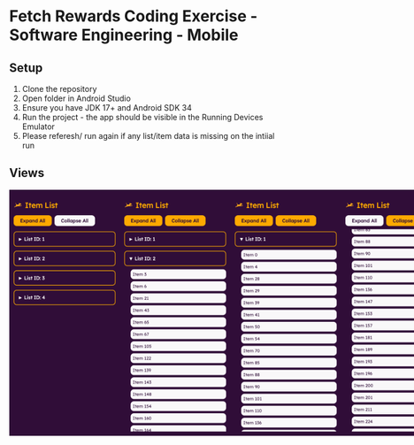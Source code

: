 # Fetch Rewards Coding Exercise - Software Engineering - Mobile

## Setup
1. Clone the repository
2. Open folder in Android Studio
3. Ensure you have JDK 17+ and Android SDK 34
4. Run the project - the app should be visible in the Running Devices Emulator
5. Please referesh/ run again if any list/item data is missing on the intiial run

## Views
<div style="display: flex; justify-content: space-between;">
  <img src="./screenshots/Home%20Screen.png" alt="Screenshot 1" width="200"/>
  <img src="./screenshots/Expanded%20List%201.png" alt="Screenshot 2" width="200"/>
  <img src="./screenshots/Expanded%20List%202.png" alt="Screenshot 3" width="200"/>
  <img src="./screenshots/Expanded%20All%20Lists.png" alt="Screenshot 4" width="200"/>
</div>
